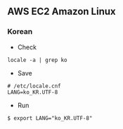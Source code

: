 ## AWS EC2 Amazon Linux


### Korean

- Check

```
locale -a | grep ko
```

- Save

```
# /etc/locale.cnf
LANG=ko_KR.UTF-8
```

- Run

```
$ export LANG="ko_KR.UTF-8"
```
